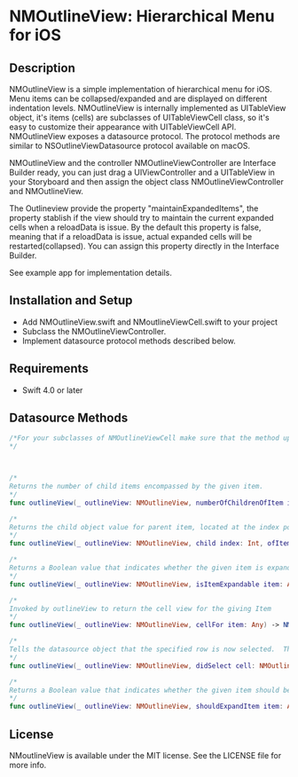 NMOutlineView: Hierarchical Menu for iOS 
========================================

## Description
NMOutlineView is a simple implementation of hierarchical menu for iOS. Menu items can be collapsed/expanded and are displayed on different indentation levels. NMOutlineView is internally implemented as UITableView object, it's items (cells) are subclasses of UITableViewCell class, so it's easy to customize their appearance with UITableViewCell API.
NMOutlineView exposes a datasource protocol. The protocol methods are similar to NSOutlineViewDatasource protocol available on macOS.

NMOutlineView and the controller NMOutlineViewController are Interface Builder ready, you can just drag a UIViewController and a UITableView in your Storyboard and then assign the object class NMOutlineViewController and NMOutlineView.  

The Outlineview provide the property "maintainExpandedItems", the property stablish if the view should try to maintain the current expanded cells when a reloadData is issue.  By the default this property is false, meaning that if a reloadData is issue, actual expanded cells will be restarted(collapsed).  You can assign this property directly in the Interface Builder.

See example app for implementation details.

## Installation and Setup
- Add NMOutlineView.swift and NMoutlineViewCell.swift to your project
- Subclass the NMOutlineViewController.
- Implement datasource protocol methods described below.

## Requirements
- Swift 4.0 or later

## Datasource Methods

```swift
/*For your subclasses of NMOutlineViewCell make sure that the method update(with item:Any) is implemented
*/



/* 
Returns the number of child items encompassed by the given item.
*/
func outlineView(_ outlineView: NMOutlineView, numberOfChildrenOfItem item: Any?) -> Int
```


```swift
/*
Returns the child object value for parent item, located at the index position 
*/
func outlineView(_ outlineView: NMOutlineView, child index: Int, ofItem item: Any?) -> Any
```


```swift
/*
Returns a Boolean value that indicates whether the given item is expandable.  
*/
func outlineView(_ outlineView: NMOutlineView, isItemExpandable item: Any) -> Bool
```


```swift
/*
Invoked by outlineView to return the cell view for the giving Item
*/
func outlineView(_ outlineView: NMOutlineView, cellFor item: Any) -> NMOutlineViewCell
```


```swift
/*
Tells the datasource object that the specified row is now selected.  This methos is optional
*/
func outlineView(_ outlineView: NMOutlineView, didSelect cell: NMOutlineViewCell) 
```

```swift
/*
Returns a Boolean value that indicates whether the given item should be expanded. This method is optional
*/
func outlineView(_ outlineView: NMOutlineView, shouldExpandItem item: Any) -> Bool

```

## License
NMoutlineView is available under the MIT license. See the LICENSE file for more info.

